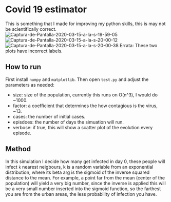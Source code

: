 # Covid 19 estimator

This is something that I made for improving my python skills, this is may not be scientifically correct.
<img src="https://i.ibb.co/n0bWqrX/Captura-de-Pantalla-2020-03-15-a-la-s-19-59-05.png" alt="Captura-de-Pantalla-2020-03-15-a-la-s-19-59-05" border="0" />
<img src="https://i.ibb.co/vYkg2c3/Captura-de-Pantalla-2020-03-15-a-la-s-20-00-12.png" alt="Captura-de-Pantalla-2020-03-15-a-la-s-20-00-12" border="0" />
<img src="https://i.ibb.co/YPrhj67/Captura-de-Pantalla-2020-03-15-a-la-s-20-00-38.png" alt="Captura-de-Pantalla-2020-03-15-a-la-s-20-00-38" border="0" />
Errata: These two plots have incorrect labels.

## How to run

First install `numpy` and `matplotlib`. Then open `test.py` and adjust the parameters as needed:

* size: size of the population, currently this runs on O(n^3), I would do ~1000.
* factor: a coefficient that determines the how contagious is the virus, ~13.
* cases: the number of initial cases.
* episdoes: the number of days the simuation will run.
* verbose: if true, this will show a scatter plot of the evolution every episode.

## Method

In this simulation I decide how many get infected in day 0, these people will infect `k` nearest neigbours, k is a random variable from an exponential distribution, where its beta arg is the sigmoid of the inverse squared distance to the mean. For example, a point far from the mean (center of the population) will yield a very big number, since the inverse is applied this will be a very small number inserted into the sigmoid function, so the farthest you are from the urban areas, the less probability of infection you have.

